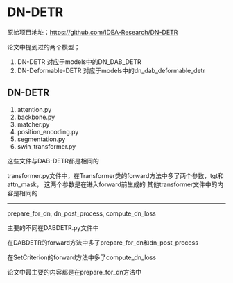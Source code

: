 # DN-DETR

原始项目地址：https://github.com/IDEA-Research/DN-DETR

论文中提到过的两个模型；
1. DN-DETR  对应于models中的DN_DAB_DETR
2. DN-Deformable-DETR  对应于models中的dn_dab_deformable_detr


## DN-DETR

1. attention.py
2. backbone.py
3. matcher.py
4. position_encoding.py
5. segmentation.py
6. swin_transformer.py

这些文件与DAB-DETR都是相同的


transformer.py文件中，在Transformer类的forward方法中多了两个参数，tgt和attn_mask，
这两个参数是在进入forward前生成的
其他transformer文件中的内容是相同的

---

prepare_for_dn, dn_post_process, compute_dn_loss

主要的不同在DABDETR.py文件中

在DABDETR的forward方法中多了prepare_for_dn和dn_post_process

在SetCriterion的forward方法中多了compute_dn_loss

论文中最主要的内容都是在prepare_for_dn方法中





